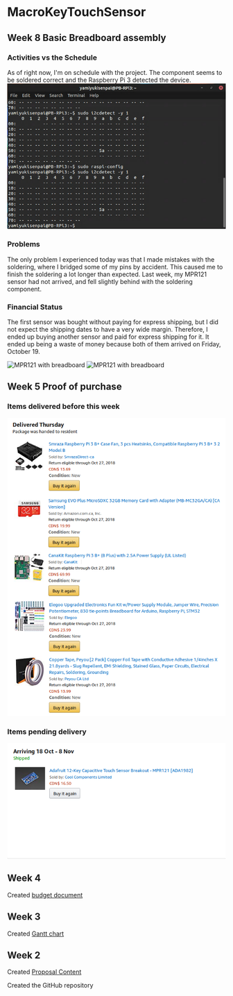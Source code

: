 MacroKeyTouchSensor
===============

Week 8 Basic Breadboard assembly
---------------
### Activities vs the Schedule
As of right now, I'm on schedule with the project.  The component seems to be soldered correct and the Raspberry Pi 3 detected the device.
![i2cdetect](index_src/Screenshot_20181023_123447.png)

### Problems
The only problem I experienced today was that I made mistakes with the soldering, where I bridged some of my pins by accident.  This caused me to finish the soldering a lot longer than expected.  Last week, my MPR121 sensor had not arrived, and fell slightly behind with the soldering component.

### Financial Status
The first sensor was bought without paying for express shipping, but I did not expect the shipping dates to have a very wide margin.  Therefore, I ended up buying another sensor and paid for express shipping for it.  It ended up being a waste of money because both of them arrived on Friday, October 19.

<img src="index_src/IMG_20181023_122640.jpg" alt="MPR121 with breadboard" width=780 height=1040>
<img src="index_src/IMG_20181023_122644.jpg" alt="MPR121 with breadboard" width=1040 height=780>

Week 5 Proof of purchase
-------------
### Items delivered before this week
![Items delivered before this week](index_src/Delivered_priorWk5.png)

### Items pending delivery
![Items still on its way](index_src/Pending_priorWk5.png)

Week 4
---------------

Created [budget document](Documentation/JonasGamao_N01198081_budget.xlsx)

Week 3
----------------

Created [Gantt chart](Documentation/Gantt.gan)

Week 2
---------------

Created [Proposal Content](Documentation/ProposalContentJonasGamao.xlsx)

Created the GitHub repository